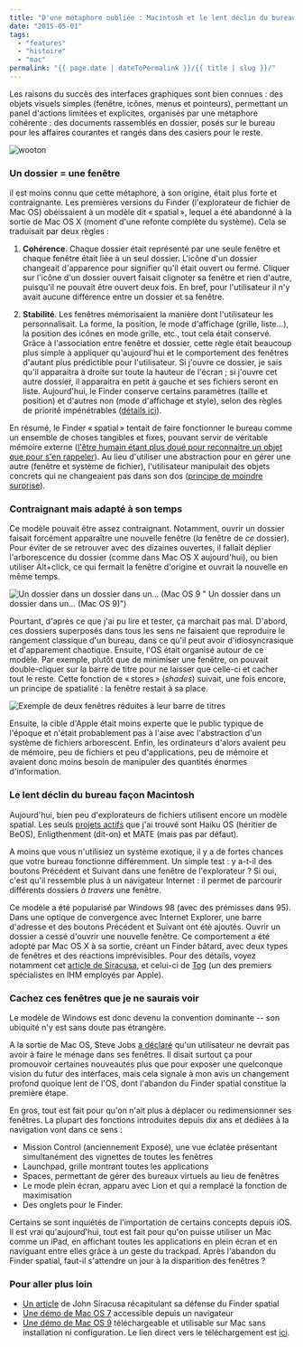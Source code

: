 ```yaml
---
title: "D'une métaphore oubliée : Macintosh et le lent déclin du bureau"
date: "2015-05-01"
tags:
  - "features"
  - "histoire"
  - "mac"
permalink: "{{ page.date | dateToPermalink }}/{{ title | slug }}/"
---
```


Les raisons du succès des interfaces graphiques sont bien connues : des objets visuels simples (fenêtre, icônes, menus et pointeurs), permettant un panel d'actions limitées et explicites, organisés par une métaphore cohérente : des documents rassemblés en dossier, posés sur le bureau pour les affaires courantes et rangés dans des casiers pour le reste.

![wooton](/assets/images/wooton.png " Bureau Wooton, station de travail tout-en-un")

### Un dossier = une fenêtre

il est moins connu que cette métaphore, à son origine, était plus forte et contraignante. Les premières versions du Finder (l'explorateur de fichier de Mac OS) obéissaient à un modèle dit « spatial », lequel a été abandonné à la sortie de Mac OS X (moment d'une refonte complète du système). Cela se traduisait par deux règles :

1. **Cohérence**. Chaque dossier était représenté par une seule fenêtre et chaque fenêtre était liée à un seul dossier. L'icône d'un dossier changeait d'apparence pour signifier qu'il était ouvert ou fermé. Cliquer sur l'icône d'un dossier ouvert faisait clignoter sa fenêtre et rien d'autre, puisqu'il ne pouvait être ouvert deux fois. En bref, pour l'utilisateur il n'y avait aucune différence entre un dossier et sa fenêtre.

2. **Stabilité**. Les fenêtres mémorisaient la manière dont l'utilisateur les personnalisait. La forme, la position, le mode d'affichage (grille, liste...), la position des icônes en mode grille, etc., tout cela était conservé. Grâce à l'association entre fenêtre et dossier, cette règle était beaucoup plus simple à appliquer qu'aujourd'hui et le comportement des fenêtres d'autant plus prédictible pour l'utilisateur. Si j'ouvre ce dossier, je sais qu'il apparaitra à droite sur toute la hauteur de l'écran ; si j'ouvre cet autre dossier, il apparaitra en petit à gauche et ses fichiers seront en liste. Aujourd'hui, le Finder conserve certains paramètres (taille et position) et d'autres non (mode d'affichage et style), selon des règles de priorité impénétrables ([détails ici](http://hints.macworld.com/article.php?story=20030305025744788)).


En résumé, le Finder « spatial » tentait de faire fonctionner le bureau comme un ensemble de choses tangibles et fixes, pouvant servir de véritable mémoire externe ([l'être humain étant plus doué pour reconnaitre un objet que pour s'en rappeler](http://www.nngroup.com/articles/recognition-and-recall/)). Au lieu d'utiliser une abstraction pour en gérer une autre (fenêtre et système de fichier), l'utilisateur manipulait des objets concrets qui ne changeaient pas dans son dos ([principe de moindre surprise](http://en.wikipedia.org/wiki/Principle_of_least_astonishment)).

### Contraignant mais adapté à son temps

Ce modèle pouvait être assez contraignant. Notamment, ouvrir un dossier faisait forcément apparaître une nouvelle fenêtre (_la_ fenêtre de _ce_ dossier). Pour éviter de se retrouver avec des dizaines ouvertes, il fallait déplier l'arborescence du dossier (comme dans Mac OS X aujourd'hui), ou bien utiliser Alt+click, ce qui fermait la fenêtre d'origine et ouvrait la nouvelle en même temps.

![Un dossier dans un dossier dans un… (Mac OS 9 "](/assets/images/macOS9.png) Un dossier dans un dossier dans un… (Mac OS 9)")

Pourtant, d'après ce que j'ai pu lire et tester, ça marchait pas mal. D'abord, ces dossiers superposés dans tous les sens ne faisaient que reproduire le rangement classique d'un bureau, dans ce qu'il peut avoir d'idiosyncrasique et d'apparement chaotique. Ensuite, l'OS était organisé autour de ce modèle. Par exemple, plutôt que de minimiser une fenêtre, on pouvait double-cliquer sur la barre de titre pour ne laisser que celle-ci et cacher tout le reste. Cette fonction de « stores » (_shades_) suivait, une fois encore, un principe de spatialité : la fenêtre restait à sa place.

![Exemple de deux fenêtres réduites à leur barre de titres](/assets/images/MacOS9-shades.png " Exemple de deux fenêtres réduites à leur barre de titres")

Ensuite, la cible d'Apple était moins experte que le public typique de l'époque et n'était probablement pas à l'aise avec l'abstraction d'un système de fichiers arborescent. Enfin, les ordinateurs d'alors avaient peu de mémoire, peu de fichiers et peu d'applications, peu de mémoire et avaient donc moins besoin de manipuler des quantités énormes d'information.

### Le lent déclin du bureau façon Macintosh

Aujourd'hui, bien peu d'explorateurs de fichiers utilisent encore un modèle spatial. Les seuls [projets actifs](http://en.wikipedia.org/wiki/Spatial_file_manager#Examples) que j'ai trouvé sont Haiku OS (héritier de BeOS), Enligthenment (dit-on) et MATE (mais pas par défaut).

A moins que vous n'utilisiez un système exotique, il y a de fortes chances que votre bureau fonctionne différemment. Un simple test : y a-t-il des boutons Précédent et Suivant dans une fenêtre de l'explorateur ? Si oui, c'est qu'il ressemble plus à un navigateur Internet : il permet de parcourir différents dossiers _à travers_ une fenêtre.

Ce modèle a été popularisé par Windows 98 (avec des prémisses dans 95). Dans une optique de convergence avec Internet Explorer, une barre d'adresse et des boutons Précédent et Suivant ont été ajoutés. Ouvrir un dossier a cessé d'ouvrir une nouvelle fenêtre. Ce comportement a été adopté par Mac OS X à sa sortie, créant un Finder bâtard, avec deux types de fenêtres et des réactions imprévisibles. Pour des détails, voyez notamment cet [article de Siracusa](http://arstechnica.com/apple/2003/11/macosx-10-3/11/), et celui-ci de [Tog](http://www.asktog.com/columns/034OSX-FirstLook.html) (un des premiers spécialistes en IHM employés par Apple).

### Cachez ces fenêtres que je ne saurais voir

Le modèle de Windows est donc devenu la convention dominante -- son ubiquité n'y est sans doute pas étrangère.

A la sortie de Mac OS, Steve Jobs [a déclaré](http://www.zdnet.com/article/new-os-x-headlines-jobs-keynote/#!) qu'un utilisateur ne devrait pas avoir à faire le ménage dans ses fenêtres. Il disait surtout ça pour promouvoir certaines nouveautés plus que pour exposer une quelconque vision du futur des interfaces, mais cela signale à mon avis un changement profond quoique lent de l'OS, dont l'abandon du Finder spatial constitue la première étape.

En gros, tout est fait pour qu'on n'ait plus à déplacer ou redimensionner ses fenêtres. La plupart des fonctions introduites depuis dix ans et dédiées à la navigation vont dans ce sens :

- Mission Control (anciennement Exposé), une vue éclatée présentant simultanément des vignettes de toutes les fenêtres
- Launchpad, grille montrant toutes les applications
- Spaces, permettant de gérer des bureaux virtuels au lieu de fenêtres
- Le mode plein écran, apparu avec Lion et qui a remplacé la fonction de maximisation
- Des onglets pour le Finder.

Certains se sont inquiétés de l'importation de certains concepts depuis iOS. Il est vrai qu'aujourd'hui, tout est fait pour qu'on puisse utiliser un Mac comme un iPad, en affichant toutes les applications en plein écran et en naviguant entre elles grâce à un geste du trackpad. Après l'abandon du Finder spatial, faut-il s'attendre un jour à la disparition des fenêtres ?

### Pour aller plus loin

- [Un article](http://arstechnica.com/apple/2003/04/02/finder/) de John Siracusa récapitulant sa défense du Finder spatial
- [Une démo de Mac OS 7](https://jamesfriend.com.au/pce-js/) accessible depuis un navigateur
- [Une démo de Mac OS 9](http://www.macwindows.com/Emulator-for-Mac-OS-9-in-OS-X-updated-for-Mountain-Lion.html) téléchargeable et utilisable sur Mac sans installation ni configuration. Le lien direct vers le téléchargement est [ici](http://jon.brazoslink.net/jlg/COIV4.0.1+.zip).
